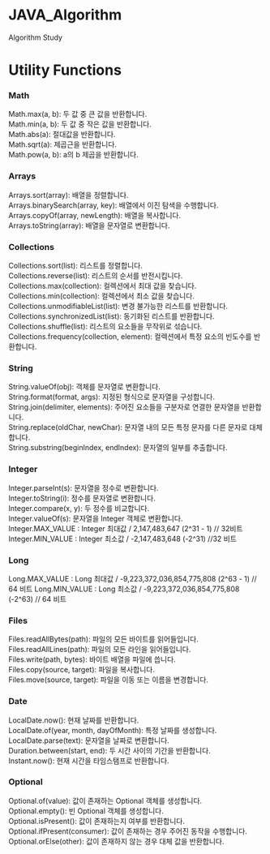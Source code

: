 # JAVA_Algorithm
Algorithm Study

# Utility Functions

### Math
Math.max(a, b): 두 값 중 큰 값을 반환합니다.   
Math.min(a, b): 두 값 중 작은 값을 반환합니다.   
Math.abs(a): 절대값을 반환합니다.   
Math.sqrt(a): 제곱근을 반환합니다.   
Math.pow(a, b): a의 b 제곱을 반환합니다.   

### Arrays
Arrays.sort(array): 배열을 정렬합니다.   
Arrays.binarySearch(array, key): 배열에서 이진 탐색을 수행합니다.   
Arrays.copyOf(array, newLength): 배열을 복사합니다.   
Arrays.toString(array): 배열을 문자열로 변환합니다.   

### Collections   
Collections.sort(list): 리스트를 정렬합니다.   
Collections.reverse(list): 리스트의 순서를 반전시킵니다.   
Collections.max(collection): 컬렉션에서 최대 값을 찾습니다.   
Collections.min(collection): 컬렉션에서 최소 값을 찾습니다.   
Collections.unmodifiableList(list): 변경 불가능한 리스트를 반환합니다.   
Collections.synchronizedList(list): 동기화된 리스트를 반환합니다.   
Collections.shuffle(list): 리스트의 요소들을 무작위로 섞습니다.   
Collections.frequency(collection, element): 컬렉션에서 특정 요소의 빈도수를 반환합니다.   

### String
String.valueOf(obj): 객체를 문자열로 변환합니다.   
String.format(format, args): 지정된 형식으로 문자열을 구성합니다.   
String.join(delimiter, elements): 주어진 요소들을 구분자로 연결한 문자열을 반환합니다.   
String.replace(oldChar, newChar): 문자열 내의 모든 특정 문자를 다른 문자로 대체합니다.   
String.substring(beginIndex, endIndex): 문자열의 일부를 추출합니다.   

### Integer
Integer.parseInt(s): 문자열을 정수로 변환합니다.   
Integer.toString(i): 정수를 문자열로 변환합니다.   
Integer.compare(x, y): 두 정수를 비교합니다.   
Integer.valueOf(s): 문자열을 Integer 객체로 변환합니다.   
Integer.MAX_VALUE : Integer 최대값 / 2,147,483,647 (2^31 - 1) // 32비트
Integer.MIN_VALUE : Integer 최소값 / -2,147,483,648 (-2^31) //32 비트

### Long
Long.MAX_VALUE : Long 최대값 / -9,223,372,036,854,775,808 (2^63 - 1)  // 64 비트
Long.MIN_VALUE : Long 최소값 / -9,223,372,036,854,775,808 (-2^63)  // 64 비트

### Files
Files.readAllBytes(path): 파일의 모든 바이트를 읽어들입니다.   
Files.readAllLines(path): 파일의 모든 라인을 읽어들입니다.   
Files.write(path, bytes): 바이트 배열을 파일에 씁니다.   
Files.copy(source, target): 파일을 복사합니다.   
Files.move(source, target): 파일을 이동 또는 이름을 변경합니다.   


### Date
LocalDate.now(): 현재 날짜를 반환합니다.   
LocalDate.of(year, month, dayOfMonth): 특정 날짜를 생성합니다.   
LocalDate.parse(text): 문자열을 날짜로 변환합니다.   
Duration.between(start, end): 두 시간 사이의 기간을 반환합니다.   
Instant.now(): 현재 시간을 타임스탬프로 반환합니다.   

### Optional
Optional.of(value): 값이 존재하는 Optional 객체를 생성합니다.   
Optional.empty(): 빈 Optional 객체를 생성합니다.   
Optional.isPresent(): 값이 존재하는지 여부를 반환합니다.   
Optional.ifPresent(consumer): 값이 존재하는 경우 주어진 동작을 수행합니다.   
Optional.orElse(other): 값이 존재하지 않는 경우 대체 값을 반환합니다.   